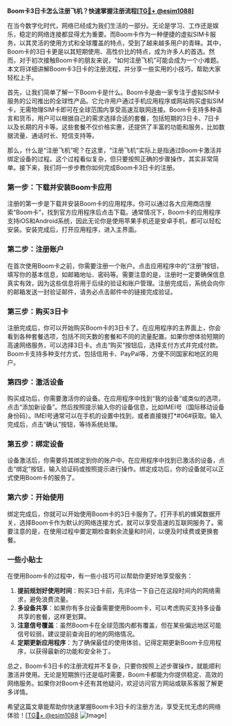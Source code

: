 **Boom卡3日卡怎么注册飞机？快速掌握注册流程[[TG💪+ @esim1088](https://t.me/s/esim1088)]**

在当今数字化时代，网络已经成为我们生活的一部分。无论是学习、工作还是娱乐，稳定的网络连接都显得尤为重要。而Boom卡作为一种便捷的虚拟SIM卡服务，以其灵活的使用方式和全球覆盖的特点，受到了越来越多用户的青睐。其中，Boom卡的3日卡更是以其短期使用、高性价比的特点，成为许多人的首选。然而，对于初次接触Boom卡的朋友来说，“如何注册飞机”可能会成为一个小难题。本文将详细讲解Boom卡3日卡的注册流程，并分享一些实用的小技巧，帮助大家轻松上手。

首先，让我们简单了解一下Boom卡是什么。Boom卡是由一家专注于虚拟SIM卡服务的公司推出的全球性产品。它允许用户通过手机应用程序或网站购买虚拟SIM卡，无需物理SIM卡即可在全球范围内享受高速互联网连接。Boom卡支持多种语言和货币，用户可以根据自己的需求选择合适的套餐，包括短期的3日卡、7日卡以及长期的月卡等。这些套餐不仅价格实惠，还提供了丰富的功能和服务，比如数据流量、通话时长、短信支持等。

那么，什么是“注册飞机”呢？在这里，“注册飞机”实际上是指通过Boom卡激活并绑定设备的过程。这个过程看似复杂，但只要按照正确的步骤操作，其实非常简单。接下来，我们将一步步教你如何完成Boom卡3日卡的注册。

### **第一步：下载并安装Boom卡应用**

注册的第一步是下载并安装Boom卡的应用程序。你可以通过各大应用商店搜索“Boom卡”，找到官方应用程序后点击下载。通常情况下，Boom卡的应用程序支持iOS和Android系统，因此无论你是使用苹果手机还是安卓手机，都可以轻松安装。安装完成后，打开应用程序，进入主界面。

### **第二步：注册账户**

在首次使用Boom卡之前，你需要注册一个账户。点击应用程序中的“注册”按钮，填写你的基本信息，如邮箱地址、密码等。需要注意的是，注册时一定要确保信息真实有效，因为这些信息将用于后续的验证和账户管理。注册完成后，系统会向你的邮箱发送一封验证邮件，请务必点击邮件中的链接完成验证。

### **第三步：购买3日卡**

注册完成后，你可以开始购买Boom卡的3日卡了。在应用程序的主界面上，你会看到各种套餐选项，包括不同天数的套餐和不同的流量配置。如果你想体验短期的高速网络服务，可以选择3日卡。点击“购买”按钮后，选择支付方式并完成付款。Boom卡支持多种支付方式，包括信用卡、PayPal等，方便不同国家和地区的用户。

### **第四步：激活设备**

购买成功后，你需要激活你的设备。在应用程序中找到“我的设备”或类似的选项，点击“添加新设备”。然后按照提示输入你的设备信息，比如IMEI号（国际移动设备身份码）。IMEI号通常可以在手机的设置中找到，或者直接拨打*#06#获取。输入完成后，点击“确认”按钮，等待系统处理。

### **第五步：绑定设备**

设备激活后，你需要将其绑定到你的账户中。在应用程序中找到已激活的设备，点击“绑定”按钮，输入验证码或按照提示进行操作。绑定成功后，你的设备就可以正式使用Boom卡的服务了。

### **第六步：开始使用**

绑定完成后，你就可以开始使用Boom卡的3日卡服务了。打开手机的蜂窝数据开关，选择Boom卡作为默认的网络连接方式，就可以享受高速的互联网服务了。需要注意的是，在使用过程中要定期检查剩余流量和时间，以便及时续费或更换套餐。

### **一些小贴士**

在使用Boom卡的过程中，有一些小技巧可以帮助你更好地享受服务：

1. **提前规划好使用时间**：购买3日卡前，先评估一下自己在这段时间内的网络需求，避免浪费流量。
2. **多设备共享**：如果你有多台设备需要使用Boom卡，可以考虑购买支持多设备共享的套餐，这样更划算。
3. **注意信号覆盖**：虽然Boom卡在全球范围内都有覆盖，但在某些偏远地区可能信号较弱，建议提前查询目的地的网络情况。
4. **定期更新应用程序**：为了确保最佳的使用体验，记得定期更新Boom卡应用程序，以获得最新的功能和安全补丁。

总之，Boom卡3日卡的注册流程并不复杂，只要你按照上述步骤操作，就能顺利激活并使用。无论是短期旅行还是临时需要，Boom卡都能为你提供稳定、高效的网络服务。如果你对Boom卡还有其他疑问，欢迎访问官方网站或联系客服了解更多详情。

希望这篇文章能帮助你快速掌握Boom卡3日卡的注册方法，享受无忧无虑的网络体验！[[TG💪+ @esim1088](https://t.me/s/esim1088) ![Image](https://i.postimg.cc/4NQfJmqS/Snipaste-2025-05-13-00-14-12.png)]
